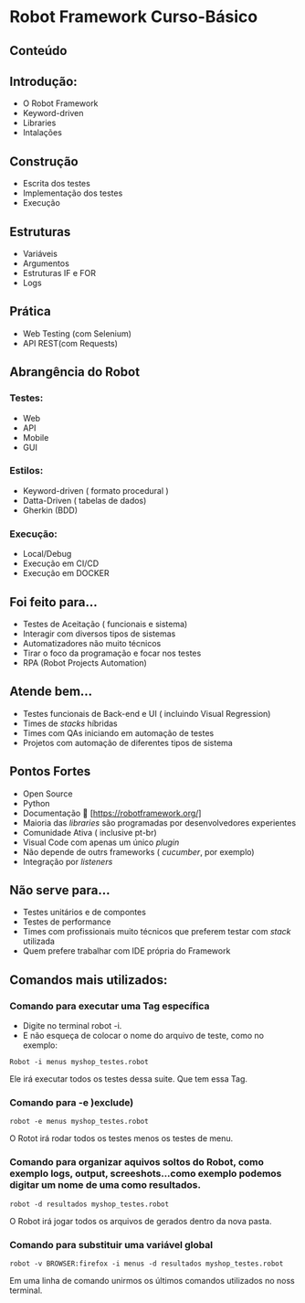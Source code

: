 # Robot Framework Curso-Básico


## Conteúdo

## Introdução:
- O Robot Framework
- Keyword-driven
- Libraries
- Intalações
## Construção 
- Escrita dos testes
- Implementação dos testes
- Execução
## Estruturas
- Variáveis
- Argumentos
- Estruturas IF e FOR
- Logs
## Prática
- Web Testing (com Selenium)
- API REST(com Requests)

## Abrangência do Robot
### Testes:
- Web
- API
- Mobile
- GUI

### Estilos:
- Keyword-driven ( formato procedural )
- Datta-Driven ( tabelas de dados)
- Gherkin (BDD)
### Execução:
- Local/Debug
- Execução em CI/CD
- Execução em DOCKER

## Foi feito para...
- Testes de Aceitação ( funcionais e sistema)
- Interagir com diversos tipos de sistemas
- Automatizadores não muito técnicos
- Tirar o foco da programação e focar nos testes
- RPA (Robot Projects Automation)

## Atende bem...
- Testes funcionais  de Back-end e UI ( incluindo Visual Regression)
- Times de _stacks_ híbridas
- Times com QAs iniciando em automação de testes
- Projetos com automação de diferentes tipos de sistema

## Pontos Fortes
- Open Source
- Python
- Documentação 💚 [https://robotframework.org/]
- Maioria das _libraries_ são programadas por desenvolvedores experientes
- Comunidade Ativa ( inclusive pt-br)
- Visual Code com apenas um único _plugin_
- Não depende de outrs frameworks ( _cucumber_, por exemplo)
- Integração por _listeners_

## Não serve para...
- Testes unitários e de compontes
- Testes de performance
- Times com profissionais muito técnicos que preferem testar com _stack_ utilizada
- Quem prefere trabalhar com IDE própria do Framework

## Comandos mais utilizados:
### Comando para executar uma Tag específica
- Digite no terminal robot -i. 
- E não esqueça de colocar o nome do arquivo de teste, como no exemplo:

````
Robot -i menus myshop_testes.robot
````
Ele irá executar todos os testes dessa suite. Que tem essa Tag. 

### Comando para -e )exclude)
``````
robot -e menus myshop_testes.robot
``````
O Rotot irá rodar todos os testes menos os testes de menu.

### Comando para organizar aquivos soltos do Robot, como exemplo logs, output, screeshots...como exemplo podemos digitar um nome de uma como resultados.
````
robot -d resultados myshop_testes.robot
````
O Robot irá jogar todos os arquivos de gerados dentro da nova pasta.

### Comando para substituir uma variável global
```
robot -v BROWSER:firefox -i menus -d resultados myshop_testes.robot
```
Em uma linha de comando unirmos os últimos comandos utilizados no noss terminal.